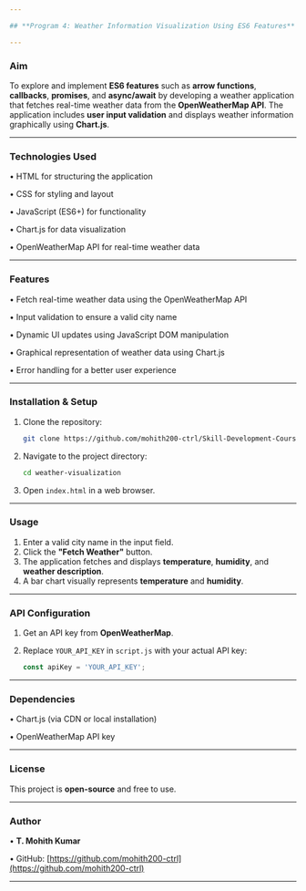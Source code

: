 ```yaml
---

## **Program 4: Weather Information Visualization Using ES6 Features**

---
```


### **Aim**

To explore and implement **ES6 features** such as **arrow functions**, **callbacks**, **promises**, and **async/await** by developing a weather application that fetches real-time weather data from the **OpenWeatherMap API**. The application includes **user input validation** and displays weather information graphically using **Chart.js**.

---

### **Technologies Used**

• HTML for structuring the application

• CSS for styling and layout 

• JavaScript (ES6+) for functionality

• Chart.js for data visualization

• OpenWeatherMap API for real-time weather data

---

### **Features**

• Fetch real-time weather data using the OpenWeatherMap API

• Input validation to ensure a valid city name

• Dynamic UI updates using JavaScript DOM manipulation

• Graphical representation of weather data using Chart.js

• Error handling for a better user experience

---

### **Installation & Setup**

1. Clone the repository:

   ```bash
   git clone https://github.com/mohith200-ctrl/Skill-Development-Course/Experiment-04_Weather_information_Visualization_ES6/Weather-info-app.git
   ```

2. Navigate to the project directory:

   ```bash
   cd weather-visualization
   ```

3. Open `index.html` in a web browser.

---

### **Usage**

1. Enter a valid city name in the input field.
2. Click the **"Fetch Weather"** button.
3. The application fetches and displays **temperature**, **humidity**, and **weather description**.
4. A bar chart visually represents **temperature** and **humidity**.

---

### **API Configuration**

1. Get an API key from **OpenWeatherMap**.
2. Replace `YOUR_API_KEY` in `script.js` with your actual API key:

   ```javascript
   const apiKey = 'YOUR_API_KEY';
   ```

---

### **Dependencies**

• Chart.js (via CDN or local installation)

• OpenWeatherMap API key

---

### **License**

This project is **open-source** and free to use.

---

### **Author**

• **T. Mohith Kumar**

• GitHub: [https://github.com/mohith200-ctrl](https://github.com/mohith200-ctrl)

---
